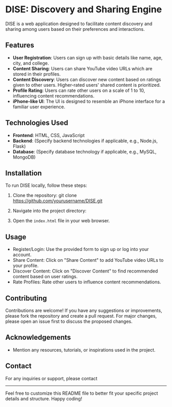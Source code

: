 # DISE: Discovery and Sharing Engine

DISE is a web application designed to facilitate content discovery and sharing among users based on their preferences and interactions.

## Features

- **User Registration**: Users can sign up with basic details like name, age, city, and college.
- **Content Sharing**: Users can share YouTube video URLs which are stored in their profiles.
- **Content Discovery**: Users can discover new content based on ratings given to other users. Higher-rated users' shared content is prioritized.
- **Profile Rating**: Users can rate other users on a scale of 1 to 10, influencing content recommendations.
- **iPhone-like UI**: The UI is designed to resemble an iPhone interface for a familiar user experience.

## Technologies Used

- **Frontend**: HTML, CSS, JavaScript
- **Backend**: (Specify backend technologies if applicable, e.g., Node.js, Flask)
- **Database**: (Specify database technology if applicable, e.g., MySQL, MongoDB)

## Installation

To run DISE locally, follow these steps:

1. Clone the repository:
git clone https://github.com/yourusername/DISE.git


2. Navigate into the project directory:


3. Open the `index.html` file in your web browser.

## Usage

- Register/Login: Use the provided form to sign up or log into your account.
- Share Content: Click on "Share Content" to add YouTube video URLs to your profile.
- Discover Content: Click on "Discover Content" to find recommended content based on user ratings.
- Rate Profiles: Rate other users to influence content recommendations.

## Contributing

Contributions are welcome! If you have any suggestions or improvements, please fork the repository and create a pull request. For major changes, please open an issue first to discuss the proposed changes.


## Acknowledgements

- Mention any resources, tutorials, or inspirations used in the project.

## Contact

For any inquiries or support, please contact

---

Feel free to customize this README file to better fit your specific project details and structure. Happy coding!
